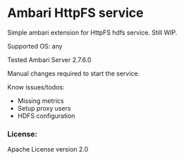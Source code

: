 # Ambari HttpFS service
Simple ambari extension for HttpFS hdfs service. Still WIP.

Supported OS: any

Tested Ambari Server 2.7.6.0

Manual changes required to start the service.

Know issues/todos:
* Missing metrics
* Setup proxy users
* HDFS configuration

### License: 
Apache License version 2.0
